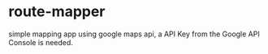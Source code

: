 # route-mapper
simple mapping app using google maps api, a API Key from the Google API Console is needed.
